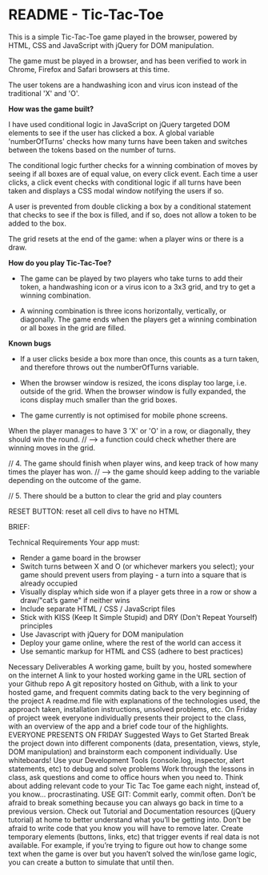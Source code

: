 # README - Tic-Tac-Toe

This is a simple Tic-Tac-Toe game played in the browser, powered by HTML, CSS and JavaScript with jQuery for DOM manipulation. 

The game must be played in a browser, and has been verified to work in Chrome, Firefox and Safari browsers at this time.

The user tokens are a handwashing icon and virus icon instead of the traditional 'X' and 'O'. 

**How was the game built?**

I have used conditional logic in JavaScript on jQuery targeted DOM elements to see if the user has clicked a box. A global variable 'numberOfTurns' checks how many turns have been taken and switches between the tokens based on the number of turns. 

The conditional logic further checks for a winning combination of moves by seeing if all boxes are of equal value, on every click event. Each time a user clicks, a click event checks with conditional logic if all turns have been taken and displays a CSS modal window notifying the users if so.

A user is prevented from double clicking a box by a conditional statement that checks to see if the box is filled, and if so, does not allow a token to be added to the box.

The grid resets at the end of the game: when a player wins or there is a draw. 

**How do you play Tic-Tac-Toe?**

- The game can be played by two players who take turns to add their token, a handwashing icon or a virus icon to a 3x3 grid, and try to get a winning combination.

- A winning combination is three icons horizontally, vertically, or diagonally. The game ends when the players get a winning combination or all boxes in the grid are filled.


**Known bugs**

- If a user clicks beside a box more than once, this counts as a turn taken, and therefore throws out the numberOfTurns variable.

- When the browser window is resized, the icons display too large, i.e. outside of the grid. When the browser window is fully expanded, the icons display much smaller than the grid boxes.

- The game currently is not optimised for mobile phone screens.






When the player manages to have 3 'X' or 'O' in a row, or diagonally, they should win the round.
    // --> a function could check whether there are winning moves in the grid.

// 4. The game should finish when player wins, and keep track of how many times the player has won.
        // --> the game should keep adding to the variable depending on the outcome of the game.


// 5. There should be a button to clear the grid and play counters


RESET BUTTON:
reset all cell divs to have no HTML












BRIEF:



Technical Requirements
Your app must:

- Render a game board in the browser
- Switch turns between X and O (or whichever markers you select); your game should prevent users from playing - a turn into a square that is already occupied
- Visually display which side won if a player gets three in a row or show a draw/"cat’s game" if neither wins
- Include separate HTML / CSS / JavaScript files
- Stick with KISS (Keep It Simple Stupid) and DRY (Don't Repeat Yourself) principles
- Use Javascript with jQuery for DOM manipulation
- Deploy your game online, where the rest of the world can access it
- Use semantic markup for HTML and CSS (adhere to best practices)




Necessary Deliverables
A working game, built by you, hosted somewhere on the internet
A link to your hosted working game in the URL section of your Github repo
A git repository hosted on Github, with a link to your hosted game, and frequent commits dating back to the very beginning of the project
A readme.md file with explanations of the technologies used, the approach taken, installation instructions, unsolved problems, etc.
On Friday of project week everyone individually presents their project to the class, with an overview of the app and a brief code tour of the highlights.
EVERYONE PRESENTS ON FRIDAY
Suggested Ways to Get Started
Break the project down into different components (data, presentation, views, style, DOM manipulation) and brainstorm each component individually. Use whiteboards!
Use your Development Tools (console.log, inspector, alert statements, etc) to debug and solve problems
Work through the lessons in class, ask questions and come to office hours when you need to. Think about adding relevant code to your Tic Tac Toe game each night, instead of, you know... procrastinating.
USE GIT: Commit early, commit often. Don’t be afraid to break something because you can always go back in time to a previous version.
Check out Tutorial and Documentation resources (jQuery tutorial) at home to better understand what you’ll be getting into.
Don’t be afraid to write code that you know you will have to remove later. Create temporary elements (buttons, links, etc) that trigger events if real data is not available. For example, if you’re trying to figure out how to change some text when the game is over but you haven’t solved the win/lose game logic, you can create a button to simulate that until then.

